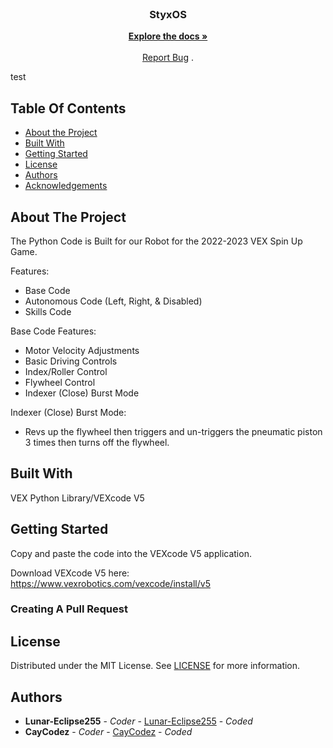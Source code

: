 <br/>
<p align="center">
  <h3 align="center">StyxOS</h3>

  <p align="center">
    <a href="https://github.com/Lunar-Eclipse255/StyxOS"><strong>Explore the docs »</strong></a>
    <br/>
    <br/>
    <a href="https://github.com/Lunar-Eclipse255/StyxOS/issues">Report Bug</a>
    .
  </p>
</p>

test
## Table Of Contents

* [About the Project](#about-the-project)
* [Built With](#built-with)
* [Getting Started](#getting-started)
* [License](#license)
* [Authors](#authors)
* [Acknowledgements](#acknowledgements)

## About The Project

The Python Code is Built for our Robot for the 2022-2023 VEX Spin Up Game.

Features:
- Base Code
- Autonomous Code (Left, Right, & Disabled)
- Skills Code

Base Code Features:
- Motor Velocity Adjustments
- Basic Driving Controls
- Index/Roller Control
- Flywheel Control
- Indexer (Close) Burst Mode 

Indexer (Close) Burst Mode:
- Revs up the flywheel then triggers and un-triggers the pneumatic piston 3 times then turns off the flywheel.


## Built With

VEX Python Library/VEXcode V5

## Getting Started

Copy and paste the code into the VEXcode V5 application.

Download VEXcode V5 here:
https://www.vexrobotics.com/vexcode/install/v5

### Creating A Pull Request



## License

Distributed under the MIT License. See [LICENSE](https://github.com/Lunar-Eclipse255/StyxOS/blob/main/LICENSE.md) for more information.

## Authors

* **Lunar-Eclipse255** - *Coder* - [Lunar-Eclipse255](https://github.com/Lunar-Eclipse255) - *Coded*
* **CayCodez** - *Coder* - [CayCodez](https://github.com/Lunar-Eclipse255) - *Coded*

